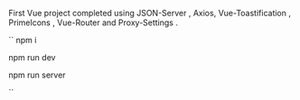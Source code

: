 First Vue project completed using JSON-Server , Axios, Vue-Toastification , PrimeIcons , Vue-Router and Proxy-Settings .

``
npm i

npm run dev

npm run server

``